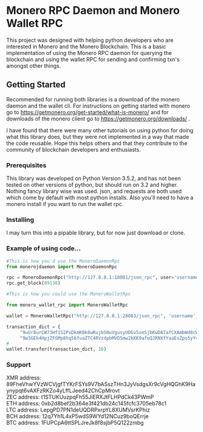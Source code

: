 # Monero RPC Daemon and Monero Wallet RPC
This project was designed with helping python developers who are interested in Monero and the Monero Blockchain. This is a basic implementation
of using the Monero RPC daemon for querying the blockchain and using the wallet RPC for sending and confirming txn's amongst other things. 

## Getting Started

Recommended for running both libraries is a download of the monero daemon and the wallet cli. 
For instructions on getting started with monero go to https://getmonero.org/get-started/what-is-monero/ and for downloads of the monero client go to https://getmonero.org/downloads/ . 

I have found that there were many other tutorials on using python for doing what this library does, but they were not implemented in a way that made the code reusable. Hope this helps others
and that they contribute to the community of blockchain developers and enthusiasts. 

### Prerequisites

This library was developed on Python Version 3.5.2, and has not been tested on other versions of python, but should run on 3.2 and higher. Nothing fancy library wise was used.
json, and requests are both used which come by default with most python installs. Also you'll need to have a monero install if you want to run the wallet rpc. 

### Installing
I may turn this into a pipable library, but for now just download or clone. 


### Example of using code...
```python
#This is how you'd use the MoneroDaemonRpc
from monerojdaemon import MoneroDaemonRpc

rpc = MoneroDaemonRpc("http://127.0.0.1:18081/json_rpc", user='username', password='password')
rpc.get_block(89138)

#This is how you could use the MoneroWalletRpc

from monero_wallet_rpc import MoneroWalletRpc

wallet = MoneroWalletRpc("http://127.0.0.1:28083/json_rpc", 'username', 'password')

transaction_dict = {
     "9uUr8urCW73Hf1S2PxDkmKBk8wRujbSNuVgusyUDGv5seSjbKwDATafCXAmbWd8cWHghhzF2J4hpGLXEkUkxHCT35A4VaU3": 0.0010001,
     "9w3GEk4HpjZFGMp8hq56fuaZTC4RVzdpbMVD5mw2kKK9afoQJRNXfYaaEsZpo5yY4S3ruNKqF8nF7dnpPsFysFRrFnXbWu8": 0.00227}
#
wallet.transfer(transaction_dict, 10)


```

### Support

XMR address: 89FheVhwYVzWCVjgfTYKrFSYs9V7bASszTHn3JyVsdgsXr9cVgHQGhK9Haynypqt6vAXFzRKZo4yLffLJeed42ChCpMrovt  
ZEC address: t1STUKUuzpqFh55JiERXJtFLHPdCk43PWmP  
ETH address: 0xb2d8bef2b364e3f421db24c145fcfc3705eb78c1  
LTC address: LepgPD7PN1deUQDRPxrpYL8XUMVsrKPhiz  
BCH address: 12q7Yh1L4xP5wdS9WYd12NCuz9boQErrje  
BTC address: 1FUPCpA6ttSPLJreJk8f8sjbP5Q122zmbg  



